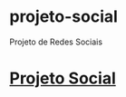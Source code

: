 # projeto-social
Projeto de Redes Sociais

# <a href="http://127.0.0.1:3000/index.html">Projeto Social</a>
